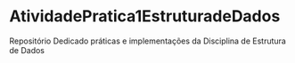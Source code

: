 # AtividadePratica1EstruturadeDados
Repositório Dedicado  práticas e implementações da Disciplina de Estrutura de Dados
